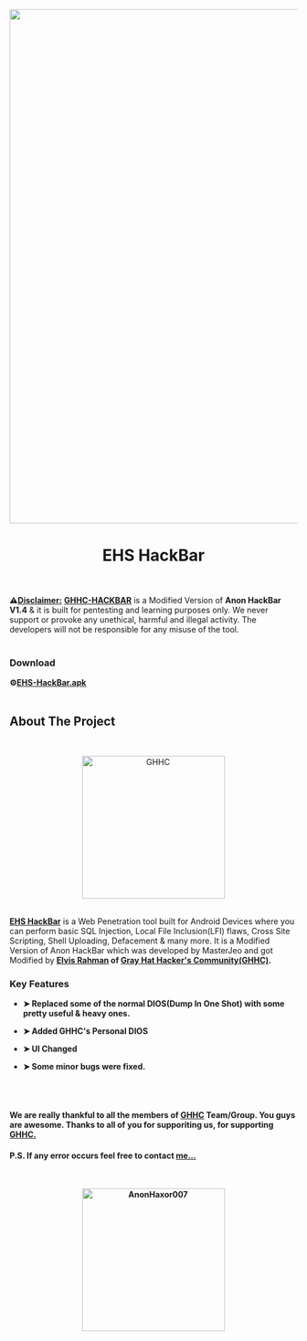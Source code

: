 <p align="center">
  <img src = "https://user-images.githubusercontent.com/80751079/119233993-5356b780-bb4d-11eb-9c1a-1e5caaf9ca44.png" width=900>
</p>

<h1 align="center"> EHS HackBar</h1> <br>



<br>
⚠<b><u>Disclaimer:</u></b> <b><a href="https://ghhcommunity.github.io/GHHC-HACKBAR/GHHC-HACKBAR.apk">GHHC-HACKBAR</a></b> is a Modified Version of <b>Anon HackBar V1.4</b> & it is built for pentesting and learning purposes only. We never support or provoke any unethical, harmful and illegal activity. The developers will not be responsible for any misuse of the tool.
<br>
<br>

### Download

<b>⚙<a href="https://ghhcommunity.github.io/GHHC-HACKBAR/GHHC-HACKBAR.apk">EHS-HackBar.apk</a></b>
<br>
<br>

## About The Project

<br>
<p align="center"> <a href="#"><img title="GHHC" src="https://user-images.githubusercontent.com/80751079/119229684-f3efac00-bb3a-11eb-8c51-47b553aa3fc4.png" height="250" width="250"></a></p>
<br>
<b><a href="https://ghhcommunity.github.io/GHHC-HACKBAR/GHHC-HACKBAR.apk">EHS HackBar</a></b> is a Web Penetration tool built for Android Devices where you can perform basic SQL Injection, Local File Inclusion(LFI) flaws, Cross Site Scripting, Shell Uploading, Defacement & many more.
It is a Modified Version of Anon HackBar which was developed by MasterJeo and got Modified by <b><a href="https://www.facebook.com/ElvisRahman/">Elvis Rahman</a></> of <b><a href="https://www.facebook.com/GHH.Community/">Gray Hat Hacker's Community(GHHC)</a></b>.
<br>

### Key Features

* ➤ Replaced some of the normal DIOS(Dump In One Shot) with some pretty useful & heavy ones.

* ➤ Added GHHC's Personal DIOS

* ➤ UI Changed

* ➤ Some minor bugs were fixed.

<br>
</br>

<h4>We are really thankful to all the members of <b><a href="https://t.me/ParadoxicalSquad">GHHC</a></b> <b>Team/Group</b>. You guys are awesome. Thanks to all of you for supporiting us, for supporting <b><a href="https://t.me/ParadoxicalSquad">GHHC.</a></b></h4>

<h4>P.S. If any error occurs feel free to contact <b><a href="https://www.facebook.com/Huss4in007/">me...</a></b></h4><br>

<p align="center"> <a href="#"><img title="AnonHaxor007" src="https://user-images.githubusercontent.com/80751079/119658487-04f83000-be4f-11eb-9d80-7ad228d0e1f0.png" height="250" width="250"></a></p>
